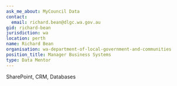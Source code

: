 ```yaml
---
ask_me_about: MyCouncil Data
contact:
  email: richard.bean@dlgc.wa.gov.au
gid: richard-bean
jurisdiction: wa
location: perth
name: Richard Bean
organisation: wa-department-of-local-government-and-communities
position_title: Manager Business Systems
type: Data Mentor
---
```


SharePoint, CRM, Databases